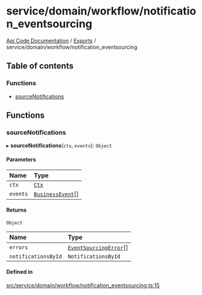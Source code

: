 # service/domain/workflow/notification\_eventsourcing
 
[Api Code Documentation](../README.md) / [Exports](../modules.md) / service/domain/workflow/notification\_eventsourcing

## Table of contents

### Functions

- [sourceNotifications](service_domain_workflow_notification_eventsourcing.md#sourcenotifications)

## Functions

### sourceNotifications

▸ **sourceNotifications**(`ctx`, `events`): `Object`

#### Parameters

| Name | Type |
| :------ | :------ |
| `ctx` | [`Ctx`](../interfaces/lib_ctx.Ctx.md) |
| `events` | [`BusinessEvent`](service_domain_business_event.md#businessevent)[] |

#### Returns

`Object`

| Name | Type |
| :------ | :------ |
| `errors` | [`EventSourcingError`](../classes/service_domain_errors_event_sourcing_error.EventSourcingError.md)[] |
| `notificationsById` | `NotificationsById` |

#### Defined in

[src/service/domain/workflow/notification_eventsourcing.ts:15](https://github.com/openkfw/TruBudget/blob/3cf6626/api/src/service/domain/workflow/notification_eventsourcing.ts#L15)
